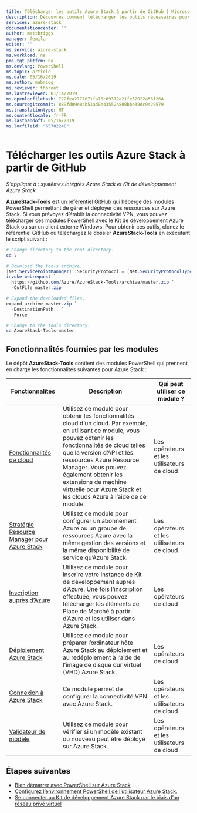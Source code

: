 ```yaml
---
title: Télécharger les outils Azure Stack à partir de GitHub | Microsoft Docs
description: Découvrez comment télécharger les outils nécessaires pour utiliser Azure Stack.
services: azure-stack
documentationcenter: ''
author: mattbriggs
manager: femila
editor: ''
ms.service: azure-stack
ms.workload: na
pms.tgt_pltfrm: na
ms.devlang: PowerShell
ms.topic: article
ms.date: 05/16/2019
ms.author: mabrigg
ms.reviewer: thoroet
ms.lastreviewed: 01/14/2019
ms.openlocfilehash: 722fea2777071fa78c89372a21fe52022a56f264
ms.sourcegitcommit: 889fd09e0ab51ad0e43552a800bbe39dc9429579
ms.translationtype: HT
ms.contentlocale: fr-FR
ms.lasthandoff: 05/16/2019
ms.locfileid: "65782248"
---
```

# <a name="download-azure-stack-tools-from-github"></a>Télécharger les outils Azure Stack à partir de GitHub

*S’applique à : systèmes intégrés Azure Stack et Kit de développement Azure Stack*

**AzureStack-Tools** est un [référentiel GitHub](https://github.com/Azure/AzureStack-Tools) qui héberge des modules PowerShell permettant de gérer et déployer des ressources sur Azure Stack. Si vous prévoyez d’établir la connectivité VPN, vous pouvez télécharger ces modules PowerShell avec le Kit de développement Azure Stack ou sur un client externe Windows. Pour obtenir ces outils, clonez le référentiel GitHub ou téléchargez le dossier **AzureStack-Tools** en exécutant le script suivant :

```powershell
# Change directory to the root directory. 
cd \

# Download the tools archive.
[Net.ServicePointManager]::SecurityProtocol = [Net.SecurityProtocolType]::Tls12 
invoke-webrequest `
  https://github.com/Azure/AzureStack-Tools/archive/master.zip `
  -OutFile master.zip

# Expand the downloaded files.
expand-archive master.zip `
  -DestinationPath . `
  -Force

# Change to the tools directory.
cd AzureStack-Tools-master

```

## <a name="functionality-provided-by-the-modules"></a>Fonctionnalités fournies par les modules

Le dépôt **AzureStack-Tools** contient des modules PowerShell qui prennent en charge les fonctionnalités suivantes pour Azure Stack :  

| Fonctionnalités | Description | Qui peut utiliser ce module ? |
| --- | --- | --- |
| [Fonctionnalités de cloud](../user/azure-stack-validate-templates.md) | Utilisez ce module pour obtenir les fonctionnalités cloud d’un cloud. Par exemple, en utilisant ce module, vous pouvez obtenir les fonctionnalités de cloud telles que la version d’API et les ressources Azure Resource Manager. Vous pouvez également obtenir les extensions de machine virtuelle pour Azure Stack et les clouds Azure à l’aide de ce module. | Les opérateurs et les utilisateurs de cloud |
| [Stratégie Resource Manager pour Azure Stack](../user/azure-stack-policy-module.md) | Utilisez ce module pour configurer un abonnement Azure ou un groupe de ressources Azure avec la même gestion des versions et la même disponibilité de service qu’Azure Stack. | Les opérateurs et les utilisateurs de cloud |
| [Inscription auprès d’Azure](azure-stack-registration.md ) | Utilisez ce module pour inscrire votre instance de Kit de développement auprès d’Azure. Une fois l’inscription effectuée, vous pouvez télécharger les éléments de Place de Marché à partir d’Azure et les utiliser dans Azure Stack. | Les opérateurs de cloud |
| [Déploiement Azure Stack](../asdk/asdk-install.md) | Utilisez ce module pour préparer l’ordinateur hôte Azure Stack au déploiement et au redéploiement à l’aide de l’image de disque dur virtuel (VHD) Azure Stack. | Les opérateurs de cloud|
| [Connexion à Azure Stack](azure-stack-powershell-install.md) | Ce module permet de configurer la connectivité VPN avec Azure Stack. | Les opérateurs et les utilisateurs de cloud |
| [Validateur de modèle](../user/azure-stack-validate-templates.md) | Utilisez ce module pour vérifier si un modèle existant ou nouveau peut être déployé sur Azure Stack. | Les opérateurs et les utilisateurs de cloud|


## <a name="next-steps"></a>Étapes suivantes

- [Bien démarrer avec PowerShell sur Azure Stack](../user/azure-stack-powershell-overview.md)
- [Configurez l’environnement PowerShell de l’utilisateur Azure Stack.](../user/azure-stack-powershell-configure-user.md)   
- [Se connecter au Kit de développement Azure Stack par le biais d’un réseau privé virtuel](../asdk/asdk-connect.md)  
